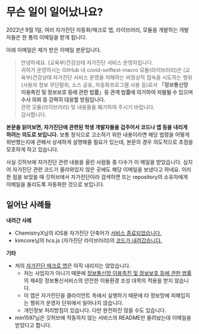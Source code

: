# 무슨 일이 일어났나요?

2022년 9월 1일, 여러 자가진단 자동화/매크로 앱, 라이브러리, 모듈을 개발하는 개발자들은 한 통의
이메일을 받게 됩니다.

아래 이메일은 제가 받은 이메일 본문입니다.

> 안녕하세요. (교육부)건강상태 자가진단 서비스 운영자입니다.  
> 귀하가 운영하시는 GitHub 내 covid-selftest-macro 모듈(라이브러리)은
> (교육부)건강상태 자가진단 서비스 운영을 저해하는 비정상적 접속을 시도하는 행위(사용자 정보 무단탈취, 소스 공유, 자동화프로그램 사용 등)로서
> **「정보통신망 이용촉진 및 정보보호 등에 관한 법률」등 관계 법률에 의거하여 처벌될 수 있으며 
수사 의뢰 등 강력히 대응할 방침입니다.**  
> 관련 모듈(라이브러리) 및 내용들을 폐기하여 주시기 바랍니다.  
> 감사합니다.

**본문을 읽어보면, 자가진단에 관련된 학생 개발자들을 겁주어서 코드나 앱 등을
내리게 하려는 의도로 보입니다.** 보통 정식으로 고소하기 위한 내용이라면 해당 법령을
어떻게 위반했는지에 관해서 상세하게 설명해줄 필요가 있는데, 본문의 경우 의도적으로
초점을 모호하게 하고 있습니다.

사실 깃허브에 자가진단 관련 내용을 올린 사람들 중 다수가 이 메일을 받았습니다. 심지어
자가진단 관련 코드가 올라와있지 않은 곳에도 해당 이메일을 보냈다고 하네요.
이러한 점을 보았을 때 깃허브에서 자가진단이라 검색하면 뜨는 repository의 소유자에게
이메일을 돌리도록 자동화한 것으로 보입니다.


## 일어난 사례들

**내려간 사례**

- ChemistryX님의 iOS용 자가진단 단축어가 [서비스 종료되었습니다.](https://github.com/ChemistryX/self-diagnosis-ios-shortcuts/discussions/111)
- kimcore님의 hcs.js (자가진단 라이브러리)의 [코드가 내려갔습니다.](https://github.com/kimcore/hcs.js/blob/5103540edfc85b2f139de7ca38dba4b7c246740e/README.md)

**기타**

- 저의 [자가진단 매크로 앱](https://github.com/lhwdev/covid-selftest-macro)은 아직 내리지는 않았습니다.  
  * 저는 사업자가 아니기 때문에 [정보통신망 이용촉진 및 정보보호 등에 관한 법률](https://www.law.go.kr/%EB%B2%95%EB%A0%B9/%EC%A0%95%EB%B3%B4%ED%86%B5%EC%8B%A0%EB%A7%9D%EC%9D%B4%EC%9A%A9%EC%B4%89%EC%A7%84%EB%B0%8F%EC%A0%95%EB%B3%B4%EB%B3%B4%ED%98%B8%EB%93%B1%EC%97%90%EA%B4%80%ED%95%9C%EB%B2%95%EB%A5%A0)의 제4장 정보통신서비스의 안전한 이용환경 조성 대목의 적용을 받지 않습니다.
  * 이 앱은 자가진단을 클라이언트 측에서 실행하기 때문에 타 정보망에 피해입히는 행위가
  운영자 단위에서 일어나지 않습니다.
  * 개인정보 처리방침이 있습니다. 다만 완전하진 않을 수도 있습니다.
- min1597님은 깃허브에 작동하지 않는 서비스의 README만 올려놨는데 이메일을 받았다고 합니다.
